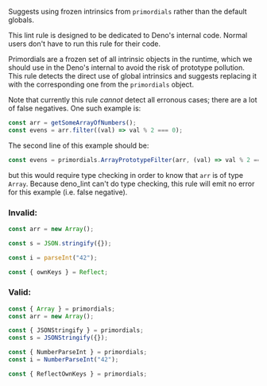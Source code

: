 Suggests using frozen intrinsics from `primordials` rather than the default
globals.

This lint rule is designed to be dedicated to Deno's internal code. Normal users
don't have to run this rule for their code.

Primordials are a frozen set of all intrinsic objects in the runtime, which we
should use in the Deno's internal to avoid the risk of prototype pollution. This
rule detects the direct use of global intrinsics and suggests replacing it with
the corresponding one from the `primordials` object.

Note that currently this rule _cannot_ detect all erronous cases; there are a
lot of false negatives. One such example is:

```javascript
const arr = getSomeArrayOfNumbers();
const evens = arr.filter((val) => val % 2 === 0);
```

The second line of this example should be:

```javascript
const evens = primordials.ArrayPrototypeFilter(arr, (val) => val % 2 === 0);
```

but this would require type checking in order to know that `arr` is of type
`Array`. Because deno_lint can't do type checking, this rule will emit no error
for this example (i.e. false negative).

### Invalid:

```javascript
const arr = new Array();

const s = JSON.stringify({});

const i = parseInt("42");

const { ownKeys } = Reflect;
```

### Valid:

```javascript
const { Array } = primordials;
const arr = new Array();

const { JSONStringify } = primordials;
const s = JSONStringify({});

const { NumberParseInt } = primordials;
const i = NumberParseInt("42");

const { ReflectOwnKeys } = primordials;
```

